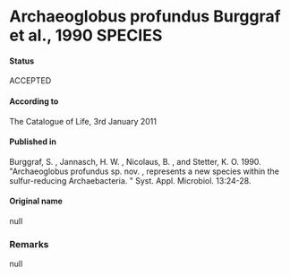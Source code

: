 Archaeoglobus profundus Burggraf et al., 1990 SPECIES
=======

#### Status
ACCEPTED

#### According to
The Catalogue of Life, 3rd January 2011

#### Published in
Burggraf, S. , Jannasch, H. W. , Nicolaus, B. , and Stetter, K. O. 1990. "Archaeoglobus profundus sp. nov. , represents a new species within the sulfur-reducing Archaebacteria. " Syst. Appl. Microbiol. 13:24-28.

#### Original name
null

### Remarks
null